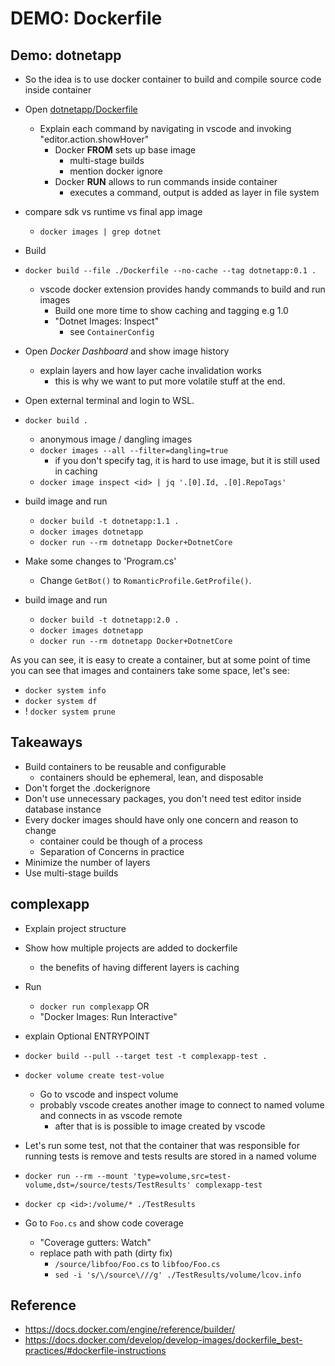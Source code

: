 # DEMO: Dockerfile

## Demo: dotnetapp

* So the idea is to use docker container to build and compile source code inside container
* Open [dotnetapp/Dockerfile](./dotnetapp/Dockerfile)
  * Explain each command by navigating in vscode and invoking "editor.action.showHover"
    * Docker **FROM** sets up base image
      * multi-stage builds
      * mention docker ignore
    * Docker **RUN** allows to run commands inside container
      * executes a command, output is added as layer in file system
* compare sdk vs runtime vs final app image
  * `docker images | grep dotnet`

* Build
* `docker build --file ./Dockerfile --no-cache --tag dotnetapp:0.1 .`
  * vscode docker extension provides handy commands to build and run images
    * Build one more time to show caching and tagging e.g 1.0
    * "Dotnet Images: Inspect"
      * see `ContainerConfig`
* Open *Docker Dashboard* and show image history
  * explain layers and how layer cache invalidation works
    * this is why we want to put more volatile stuff at the end.

* Open external terminal and login to WSL.
* `docker build .`
  * anonymous image / dangling images
  * `docker images --all --filter=dangling=true`
    * if you don't specify tag, it is hard to use image, but it is still used in caching
  * `docker image inspect <id> | jq '.[0].Id, .[0].RepoTags'`

* build image and run
  * `docker build -t dotnetapp:1.1 .`
  * `docker images dotnetapp`
  * `docker run --rm dotnetapp Docker+DotnetCore`

* Make some changes to 'Program.cs'
  * Change `GetBot()` to `RomanticProfile.GetProfile()`.

* build image and run
  * `docker build -t dotnetapp:2.0 .`
  * `docker images dotnetapp`
  * `docker run --rm dotnetapp Docker+DotnetCore`

As you can see, it is easy to create a container, but at some point of time you can see that images and containers take some space, let's see:

* `docker system info`
* `docker system df`
* ! `docker system prune`

## Takeaways

* Build containers to be reusable and configurable
  * containers should be ephemeral, lean, and disposable
* Don't forget the .dockerignore
* Don't use unnecessary packages, you don't need test editor inside database instance
* Every docker images should have only one concern and reason to change
  * container could be though of a process
  * Separation of Concerns in practice
* Minimize the number of layers
* Use multi-stage builds

## complexapp

* Explain project structure
* Show how multiple projects are added to dockerfile
  * the benefits of having different layers is caching
* Run
  * `docker run complexapp` OR
  * "Docker Images: Run Interactive"
* explain Optional ENTRYPOINT
* `docker build --pull --target test -t complexapp-test .`
* `docker volume create test-volue`
  * Go to vscode and inspect volume
  * probably vscode creates another image to connect to named volume and connects in as vscode remote
    * after that is is possible to image created by vscode
  
* Let's run some test, not that the container that was responsible for running tests is remove and tests results are stored in a named volume
* `docker run --rm --mount 'type=volume,src=test-volume,dst=/source/tests/TestResults' complexapp-test`
* `docker cp <id>:/volume/* ./TestResults`
* Go to `Foo.cs` and show code coverage
  * "Coverage gutters: Watch"
  * replace path with path (dirty fix)
    * `/source/libfoo/Foo.cs` to `libfoo/Foo.cs`
    * `sed -i 's/\/source\///g' ./TestResults/volume/lcov.info`

## Reference

* <https://docs.docker.com/engine/reference/builder/>
* <https://docs.docker.com/develop/develop-images/dockerfile_best-practices/#dockerfile-instructions>
